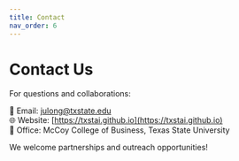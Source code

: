 ```yaml
---
title: Contact
nav_order: 6
---
```


# Contact Us

For questions and collaborations:

📧 Email: julong@txstate.edu  
🌐 Website: [https://txstai.github.io](https://txstai.github.io)  
🏫 Office: McCoy College of Business, Texas State University

We welcome partnerships and outreach opportunities!
